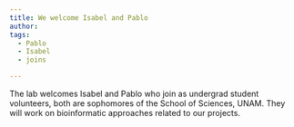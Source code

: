 ```yaml
---
title: We welcome Isabel and Pablo
author:
tags:
  - Pablo
  - Isabel
  - joins

---
```


The lab welcomes Isabel and Pablo who join as undergrad student volunteers, both are sophomores of the School of Sciences, UNAM. They will work on bioinformatic approaches related to our projects.
